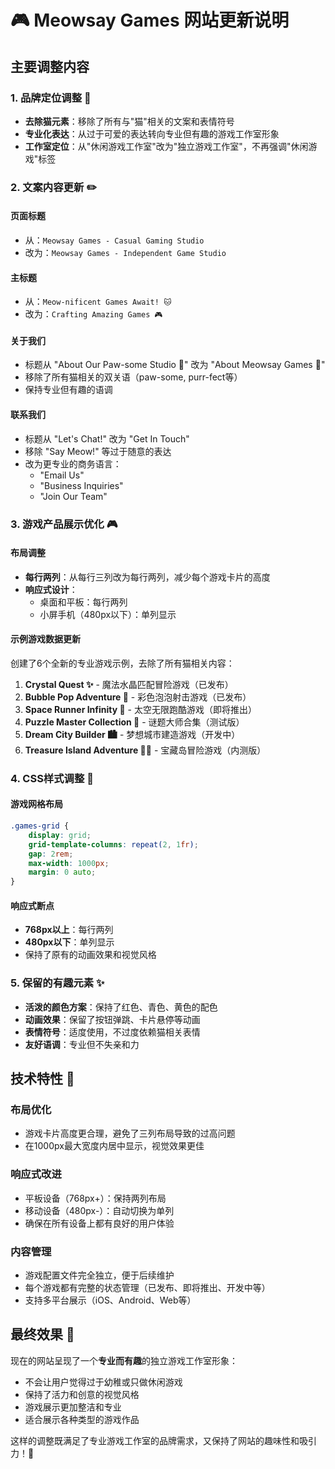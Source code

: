# 🎮 Meowsay Games 网站更新说明

## 主要调整内容

### 1. 品牌定位调整 🎯
- **去除猫元素**：移除了所有与"猫"相关的文案和表情符号
- **专业化表达**：从过于可爱的表达转向专业但有趣的游戏工作室形象
- **工作室定位**：从"休闲游戏工作室"改为"独立游戏工作室"，不再强调"休闲游戏"标签

### 2. 文案内容更新 ✏️

#### 页面标题
- 从：`Meowsay Games - Casual Gaming Studio`
- 改为：`Meowsay Games - Independent Game Studio`

#### 主标题
- 从：`Meow-nificent Games Await! 🐱`
- 改为：`Crafting Amazing Games 🎮`

#### 关于我们
- 标题从 "About Our Paw-some Studio 🐾" 改为 "About Meowsay Games 🎯"
- 移除了所有猫相关的双关语（paw-some, purr-fect等）
- 保持专业但有趣的语调

#### 联系我们
- 标题从 "Let's Chat!" 改为 "Get In Touch"
- 移除 "Say Meow!" 等过于随意的表达
- 改为更专业的商务语言：
  - "Email Us"
  - "Business Inquiries" 
  - "Join Our Team"

### 3. 游戏产品展示优化 🎮

#### 布局调整
- **每行两列**：从每行三列改为每行两列，减少每个游戏卡片的高度
- **响应式设计**：
  - 桌面和平板：每行两列
  - 小屏手机（480px以下）：单列显示

#### 示例游戏数据更新
创建了6个全新的专业游戏示例，去除了所有猫相关内容：

1. **Crystal Quest ✨** - 魔法水晶匹配冒险游戏（已发布）
2. **Bubble Pop Adventure 🫧** - 彩色泡泡射击游戏（已发布）
3. **Space Runner Infinity 🚀** - 太空无限跑酷游戏（即将推出）
4. **Puzzle Master Collection 🧩** - 谜题大师合集（测试版）
5. **Dream City Builder 🏙️** - 梦想城市建造游戏（开发中）
6. **Treasure Island Adventure 🏴‍☠️** - 宝藏岛冒险游戏（内测版）

### 4. CSS样式调整 🎨

#### 游戏网格布局
```css
.games-grid {
    display: grid;
    grid-template-columns: repeat(2, 1fr);
    gap: 2rem;
    max-width: 1000px;
    margin: 0 auto;
}
```

#### 响应式断点
- **768px以上**：每行两列
- **480px以下**：单列显示
- 保持了原有的动画效果和视觉风格

### 5. 保留的有趣元素 ✨
- **活泼的颜色方案**：保持了红色、青色、黄色的配色
- **动画效果**：保留了按钮弹跳、卡片悬停等动画
- **表情符号**：适度使用，不过度依赖猫相关表情
- **友好语调**：专业但不失亲和力

## 技术特性 🔧

### 布局优化
- 游戏卡片高度更合理，避免了三列布局导致的过高问题
- 在1000px最大宽度内居中显示，视觉效果更佳

### 响应式改进
- 平板设备（768px+）：保持两列布局
- 移动设备（480px-）：自动切换为单列
- 确保在所有设备上都有良好的用户体验

### 内容管理
- 游戏配置文件完全独立，便于后续维护
- 每个游戏都有完整的状态管理（已发布、即将推出、开发中等）
- 支持多平台展示（iOS、Android、Web等）

## 最终效果 🎯

现在的网站呈现了一个**专业而有趣**的独立游戏工作室形象：
- 不会让用户觉得过于幼稚或只做休闲游戏
- 保持了活力和创意的视觉风格
- 游戏展示更加整洁和专业
- 适合展示各种类型的游戏作品

这样的调整既满足了专业游戏工作室的品牌需求，又保持了网站的趣味性和吸引力！🚀